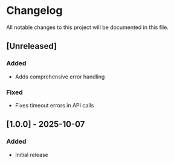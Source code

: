 # Changelog

All notable changes to this project will be documented in this file.

## [Unreleased]

### Added
- Adds comprehensive error handling

### Fixed
- Fixes timeout errors in API calls

## [1.0.0] - 2025-10-07

### Added
- Initial release
